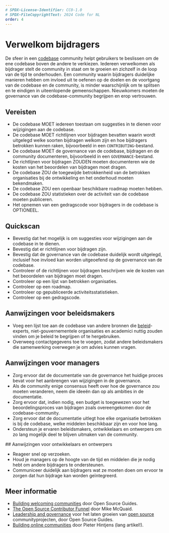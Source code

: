 ```yaml
---
# SPDX-License-Identifier: CC0-1.0
# SPDX-FileCopyrightText: 2024 Code for NL
order: 4
---
```


# Verwelkom bijdragers

De sfeer in een [codebase](../glossary.md#codebase) community helpt gebruikers te beslissen om de ene codebase boven de andere te verkiezen.
Iedereen verwelkomen als bijdrager stelt de community in staat om te groeien en zichzelf in de loop van de tijd te onderhouden.
Een community waarin bijdragers duidelijke manieren hebben om invloed uit te oefenen op de doelen en de voortgang van de codebase en de community, is minder waarschijnlijk om te splitsen en te eindigen in uiteenlopende gemeenschappen.
Nieuwkomers moeten de governance van de codebase-community begrijpen en erop vertrouwen.

## Vereisten

* De codebase MOET iedereen toestaan om suggesties in te dienen voor wijzigingen aan de codebase.
* De codebase MOET richtlijnen voor bijdragen bevatten waarin wordt uitgelegd welke soorten bijdragen welkom zijn en hoe bijdragers betrokken kunnen raken, bijvoorbeeld in een `CONTRIBUTING`-bestand.
* De codebase MOET de governance van de codebase, bijdragen en de community documenteren, bijvoorbeeld in een `GOVERNANCE`-bestand.
* De richtlijnen voor bijdragen ZOUDEN moeten documenteren wie de kosten van het beoordelen van bijdragen moet dragen.
* De codebase ZOU de toegewijde betrokkenheid van de betrokken organisaties bij de ontwikkeling en het onderhoud moeten bekendmaken.
* De codebase ZOU een openbaar beschikbare roadmap moeten hebben.
* De codebase ZOU statistieken over de activiteit van de codebase moeten publiceren.
* Het opnemen van een gedragscode voor bijdragers in de codebase is OPTIONEEL.

## Quickscan

* Bevestig dat het mogelijk is om suggesties voor wijzigingen aan de codebase in te dienen.
* Bevestig dat er richtlijnen voor bijdragen zijn.
* Bevestig dat de governance van de codebase duidelijk wordt uitgelegd, inclusief hoe invloed kan worden uitgeoefend op de governance van de codebase.
* Controleer of de richtlijnen voor bijdragen beschrijven wie de kosten van het beoordelen van bijdragen moet dragen.
* Controleer op een lijst van betrokken organisaties.
* Controleer op een roadmap.
* Controleer op gepubliceerde activiteitsstatistieken.
* Controleer op een gedragscode.

## Aanwijzingen voor beleidsmakers

* Voeg een lijst toe aan de codebase van andere bronnen die [beleid](../glossary.md#policy)-experts, niet-gouvernementele organisaties en academici nuttig zouden vinden om je beleid te begrijpen of te hergebruiken.
* Overweeg contactgegevens toe te voegen, zodat andere beleidsmakers die samenwerking overwegen je om advies kunnen vragen.

## Aanwijzingen voor managers

* Zorg ervoor dat de documentatie van de governance het huidige proces bevat voor het aanbrengen van wijzigingen in de governance.
* Als de community enige consensus heeft over hoe de governance zou moeten veranderen, neem die ideeën dan op als ambities in de documentatie.
* Zorg ervoor dat, indien nodig, een budget is toegewezen voor het beoordelingsproces van bijdragen zoals overeengekomen door de codebase-community.
* Zorg ervoor dat de documentatie uitlegt hoe elke organisatie betrokken is bij de codebase, welke middelen beschikbaar zijn en voor hoe lang.
* Ondersteun je ervaren beleidsmakers, ontwikkelaars en ontwerpers om zo lang mogelijk deel te blijven uitmaken van de community.

<p style="page-break-after: always;"></p>
## Aanwijzingen voor ontwikkelaars en ontwerpers

* Reageer snel op verzoeken.
* Houd je managers op de hoogte van de tijd en middelen die je nodig hebt om andere bijdragers te ondersteunen.
* Communiceer duidelijk aan bijdragers wat ze moeten doen om ervoor te zorgen dat hun bijdrage kan worden geïntegreerd.

## Meer informatie

* [Building welcoming communities](https://opensource.guide/building-community/) door Open Source Guides.
* [The Open Source Contributor Funnel](https://mikemcquaid.com/2018/08/14/the-open-source-contributor-funnel-why-people-dont-contribute-to-your-open-source-project/) door Mike McQuaid.
* [Leadership and governance](https://opensource.guide/leadership-and-governance/) voor het laten groeien van [open source](../glossary.md#open-source) communityprojecten, door Open Source Guides.
* [Building online communities](http://hintjens.com/blog:117) door Pieter Hintjens (lang artikel!).
